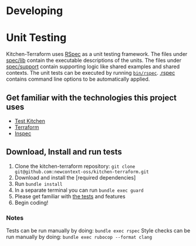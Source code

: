 # Developing

# Unit Testing

Kitchen-Terraform uses [RSpec](http://rspec.info/) as a unit testing framework.
The files under [spec/lib](spec/lib) contain the executable descriptions of the units.
The files under [spec/support](spec/support) contain supporting logic like shared examples and 
shared contexts.
The unit tests can be executed by running [`bin/rspec`](bin/rspec).
[.rspec](.rspec) contains command line options to be automatically applied. 

## Get familiar with the technologies this project uses

- [Test Kitchen]
- [Terraform]
- [Inspec]

[Test Kitchen]: http://kitchen.ci
[Terraform]: https://www.terraform.io
[Inspec]: https://github.com/chef/inspec

## Download, Install and run tests

1. Clone the kitchen-terraform repository:
   `git clone git@github.com:newcontext-oss/kitchen-terraform.git`
1. Download and install the [required dependencies]
1. Run `bundle install`
1. In a separate terminal you can run `bundle exec guard`
1. Please get familiar with [the tests] and features
1. Begin coding!

[the tests]: spec/lib
[required depedencies]: README.md#requirements

### Notes

Tests can be run manually by doing: `bundle exec rspec`
Style checks can be run manually by doing:
`bundle exec rubocop --format clang`
